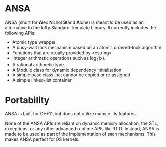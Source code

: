 # ANSA

ANSA (short for **A**lex **N**ichol **S**tand **A**lone) is meant to be used as an alternative to the lofty Standard Template Library. It currently includes the following APIs:

 * Atomic type wrapper
 * A busy-wait lock mechanism based on an atomic ordered-lock algorithm
 * Functions that are usually provided by &lt;cstring&gt;
 * Integer arithmetic operations such as log<sub>2</sub>(x).
 * A rational arithmetic type
 * A Module class for dynamic dependency initialization
 * A simple base class that cannot be copied or re-assigned
 * A simple linked-list container

# Portability

ANSA is built for C++11, but does not utilize many of its features.

None of the ANSA APIs are reliant on dynamic memory allocation, the STL, exceptions, or any other advanced runtime APIs like RTTI. Instead, ANSA is made to be used as part of the implementation of such mechanisms. This makes ANSA perfect for OS kernels.
